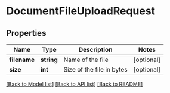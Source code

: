 # DocumentFileUploadRequest

## Properties
Name | Type | Description | Notes
------------ | ------------- | ------------- | -------------
**filename** | **string** | Name of the file | [optional] 
**size** | **int** | Size of the file in bytes | [optional] 

[[Back to Model list]](../../README.md#documentation-for-models) [[Back to API list]](../../README.md#documentation-for-api-endpoints) [[Back to README]](../../README.md)

